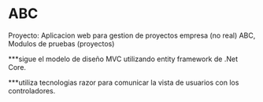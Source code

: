 # ABC
Proyecto: Aplicacion web para gestion de proyectos empresa (no real) ABC, Modulos de pruebas (proyectos) 

***sigue el modelo de diseño MVC utilizando entity framework de .Net Core.

***utiliza tecnologias razor para comunicar la vista de usuarios con los controladores.
